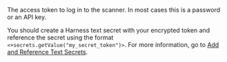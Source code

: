 The access token to log in to the scanner. In most cases this is a password or an API key. 

You should create a Harness text secret with your encrypted token and reference the secret using the format `<+secrets.getValue("my_secret_token")>`. For more information, go to [Add and Reference Text Secrets](/docs/platform/security/add-use-text-secrets).